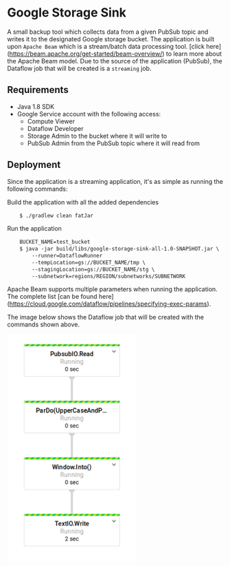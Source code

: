 # Google Storage Sink
A small backup tool which collects data from a given PubSub topic and writes it to the designated Google storage
bucket. The application is built upon `Apache Beam` which is a stream/batch data processing tool. [click here]
(https://beam.apache.org/get-started/beam-overview/) to learn more about the Apache Beam model. Due to the source
of the application (PubSub), the Dataflow job that will be created is a `streaming` job.

## Requirements

* Java 1.8 SDK
* Google Service account with the following access:
    * Compute Viewer
    * Dataflow Developer
    * Storage Admin to the bucket where it will write to
    * PubSub Admin from the PubSub topic where it will read from

## Deployment

Since the application is a streaming application, it's as simple as running the following commands:

Build the application with all the added dependencies
```
    $ ./gradlew clean fatJar
```

Run the application
```
    BUCKET_NAME=test_bucket
    $ java -jar build/libs/google-storage-sink-all-1.0-SNAPSHOT.jar \
        --runner=DataflowRunner
        --tempLocation=gs://BUCKET_NAME/tmp \
        --stagingLocation=gs://BUCKET_NAME/stg \
        --subnetwork=regions/REGION/subnetworks/SUBNETWORK 
```
Apache Beam supports multiple parameters when running the application. The complete list [can be found here]
(https://cloud.google.com/dataflow/pipelines/specifying-exec-params).

The image below shows the Dataflow job that will be created with the commands shown above.


<img src="dataflow.png" width="300">
